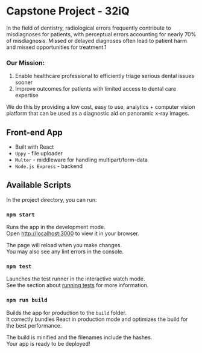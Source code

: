 # Capstone Project - 32iQ

In the field of dentistry, radiological errors frequently contribute to misdiagnoses for patients, with perceptual errors accounting for nearly 70% of misdiagnosis. Missed or delayed diagnoses often lead to patient harm and missed opportunities for treatment.1

### Our Mission:
1. Enable healthcare professional to efficiently triage serious dental issues sooner
2. Improve outcomes for patients with limited access to dental care expertise

We do this by providing a low cost, easy to use, analytics + computer vision platform that can be used as a diagnostic aid on panoramic x-ray images.

## Front-end App

* Built with React
* `Uppy` - file uploader
* `Multer` - middleware for handling multipart/form-data
* `Node.js Express` - backend

## Available Scripts

In the project directory, you can run:

### `npm start`

Runs the app in the development mode.\
Open [http://localhost:3000](http://localhost:3000) to view it in your browser.

The page will reload when you make changes.\
You may also see any lint errors in the console.

### `npm test`

Launches the test runner in the interactive watch mode.\
See the section about [running tests](https://facebook.github.io/create-react-app/docs/running-tests) for more information.

### `npm run build`

Builds the app for production to the `build` folder.\
It correctly bundles React in production mode and optimizes the build for the best performance.

The build is minified and the filenames include the hashes.\
Your app is ready to be deployed!

